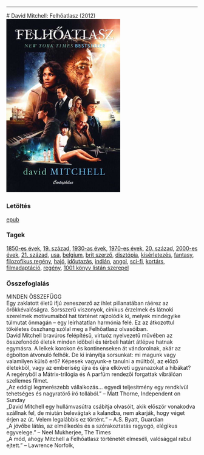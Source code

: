 <hr/>
# <a name="id_454">David Mitchell: Felhőatlasz (2012)</a>
<img src="https://github.com/BercziSandor/calibre_lib/raw/main/main/David%20Mitchell/Felhoatlasz%20%28454%29/cover.jpg" alt="cover" width="300"/>

### Letöltés
[epub](https://github.com/BercziSandor/calibre_lib/raw/main/main/David%20Mitchell/Felhoatlasz%20%28454%29/Felhoatlasz%20-%20David%20Mitchell.epub)

### Tagek
[1850-es évek](https://github.com/berczisandor/calibre_lib/blob/main/main/_tags/1850-es%20%c3%a9vek.md), [19. század](https://github.com/berczisandor/calibre_lib/blob/main/main/_tags/19.%20sz%c3%a1zad.md), [1930-as évek](https://github.com/berczisandor/calibre_lib/blob/main/main/_tags/1930-as%20%c3%a9vek.md), [1970-es évek](https://github.com/berczisandor/calibre_lib/blob/main/main/_tags/1970-es%20%c3%a9vek.md), [20. század](https://github.com/berczisandor/calibre_lib/blob/main/main/_tags/20.%20sz%c3%a1zad.md), [2000-es évek](https://github.com/berczisandor/calibre_lib/blob/main/main/_tags/2000-es%20%c3%a9vek.md), [21. század](https://github.com/berczisandor/calibre_lib/blob/main/main/_tags/21.%20sz%c3%a1zad.md), [usa](https://github.com/berczisandor/calibre_lib/blob/main/main/_tags/usa.md), [belgium](https://github.com/berczisandor/calibre_lib/blob/main/main/_tags/belgium.md), [brit szerző](https://github.com/berczisandor/calibre_lib/blob/main/main/_tags/brit%20szerz%c5%91.md), [disztópia](https://github.com/berczisandor/calibre_lib/blob/main/main/_tags/diszt%c3%b3pia.md), [kísérletezés](https://github.com/berczisandor/calibre_lib/blob/main/main/_tags/k%c3%ads%c3%a9rletez%c3%a9s.md), [fantasy](https://github.com/berczisandor/calibre_lib/blob/main/main/_tags/fantasy.md), [filozofikus regény](https://github.com/berczisandor/calibre_lib/blob/main/main/_tags/filozofikus%20reg%c3%a9ny.md), [hajó](https://github.com/berczisandor/calibre_lib/blob/main/main/_tags/haj%c3%b3.md), [időutazás](https://github.com/berczisandor/calibre_lib/blob/main/main/_tags/id%c5%91utaz%c3%a1s.md), [indián](https://github.com/berczisandor/calibre_lib/blob/main/main/_tags/indi%c3%a1n.md), [angol](https://github.com/berczisandor/calibre_lib/blob/main/main/_tags/angol.md), [sci-fi](https://github.com/berczisandor/calibre_lib/blob/main/main/_tags/sci-fi.md), [kortárs](https://github.com/berczisandor/calibre_lib/blob/main/main/_tags/kort%c3%a1rs.md), [filmadaptáció](https://github.com/berczisandor/calibre_lib/blob/main/main/_tags/filmadapt%c3%a1ci%c3%b3.md), [regény](https://github.com/berczisandor/calibre_lib/blob/main/main/_tags/reg%c3%a9ny.md), [1001 könyv listán szerepel](https://github.com/berczisandor/calibre_lib/blob/main/main/_tags/1001%20k%c3%b6nyv%20list%c3%a1n%20szerepel.md)

### Összefoglalás
<div>
<p>MINDEN ​ÖSSZEFÜGG <br>Egy zaklatott életű ifjú zeneszerző az ihlet pillanatában ráérez az örökkévalóságra. Sorsszerű viszonyok, cinikus érzelmek és látnoki szerelmek motívumaiból hat történet rajzolódik ki, melyek mindegyike túlmutat önmagán – egy leírhatatlan harmónia felé. Ez az átkozottul tökéletes összhang szólal meg a Felhőatlasz olvasóiban. <br>David Mitchell bravúros felépítésű, virtuóz nyelvezetű művében az összefonódó életek minden időbeli és térbeli határt átlépve hatnak egymásra. A lelkek korokon és kontinenseken át vándorolnak, akár az égbolton átvonuló felhők. De ki irányítja sorsunkat: mi magunk vagy valamilyen külső erő? Képesek vagyunk-e tanulni a múltból, az előző életekből, vagy az emberiség újra és újra elköveti ugyanazokat a hibákat? <br>A regényből a Mátrix-trilógia és A parfüm rendezői forgattak vibrálóan szellemes filmet.<br>„Az eddigi legmerészebb vállalkozás… egyedi teljesítmény egy rendkívül tehetséges és nagyratörő író tollából.” – Matt Thorne, Independent on Sunday<br>„David Mitchell egy hullámvasútra csábítja olvasóit, akik először vonakodva szállnak fel, de miután belevágtak a kalandba, nem akarják, hogy véget érjen az út. Velem legalábbis ez történt.” – A.S. Byatt, Guardian<br>„A jövőbe látás, az elmélkedés és a szórakoztatás ragyogó, elégikus egyvelege.” – Neel Mukherjee, The Times<br>„A mód, ahogy Mitchell a Felhőatlasz történetét elmeséli, valósággal rabul ejtett.” – Lawrence Norfolk,</p></div>


